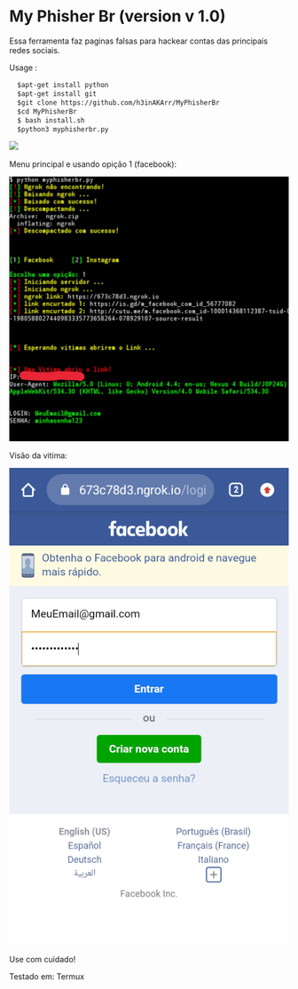 My Phisher Br (version v 1.0)
===============================

Essa ferramenta faz paginas falsas para hackear contas das principais redes sociais.

Usage :
      
      $apt-get install python
      $apt-get install git
      $git clone https://github.com/h3inAKArr/MyPhisherBr
      $cd MyPhisherBr
      $ bash install.sh
      $python3 myphisherbr.py


![](updatefbhacker.png)

Menu principal e usando opição 1 (facebook):

<img src="screenshot1.jpg" width="888">


Visão da vitima:
  
<img src="screenshot2.png" width="888">
    
Use com cuidado!

Testado em:
      Termux 
 
